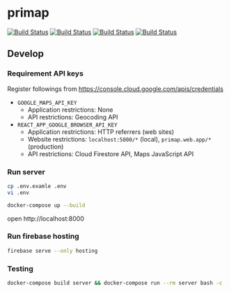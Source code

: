 # primap
[![Build Status](https://github.com/sue445/primap/workflows/build-server/badge.svg?branch=master)](https://github.com/sue445/primap/actions?query=workflow%3Abuild-server)
[![Build Status](https://github.com/sue445/primap/workflows/build-frontend/badge.svg?branch=master)](https://github.com/sue445/primap/actions?query=workflow%3Abuild-frontend)
[![Build Status](https://github.com/sue445/primap/workflows/deploy-server/badge.svg?branch=master)](https://github.com/sue445/primap/actions?query=workflow%3Adeploy-server)
[![Build Status](https://github.com/sue445/primap/workflows/deploy-frontend/badge.svg?branch=master)](https://github.com/sue445/primap/actions?query=workflow%3Adeploy-frontend)

## Develop
### Requirement API keys
Register followings from https://console.cloud.google.com/apis/credentials

* `GOOGLE_MAPS_API_KEY`
  * Application restrictions: None
  * API restrictions: Geocoding API
* `REACT_APP_GOOGLE_BROWSER_API_KEY`
  * Application restrictions: HTTP referrers (web sites)
  * Website restrictions: `localhost:5000/*` (local), `primap.web.app/*` (production)
  * API restrictions: Cloud Firestore API, Maps JavaScript API

### Run server
```bash
cp .env.examle .env
vi .env

docker-compose up --build
```

open http://localhost:8000

### Run firebase hosting
```bash
firebase serve --only hosting
```

### Testing
```bash
docker-compose build server && docker-compose run --rm server bash -c 'firebase --project test emulators:exec --only firestore,pubsub "make test"'
```

